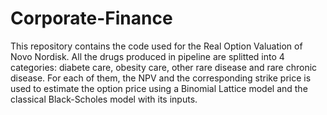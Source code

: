 # Corporate-Finance
This repository contains the code used for the Real Option Valuation of Novo Nordisk. All the drugs produced in pipeline are splitted into 4 categories: diabete care, obesity care, other rare disease and rare chronic disease. For each of them, the NPV and the corresponding strike price is used to estimate the option price using a Binomial Lattice model and the classical Black-Scholes model with its inputs.
